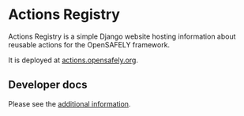 # Actions Registry

Actions Registry is a simple Django website hosting information about reusable actions
for the OpenSAFELY framework.

It is deployed at [actions.opensafely.org]().


## Developer docs

Please see the [additional information](DEVELOPERS.md).
